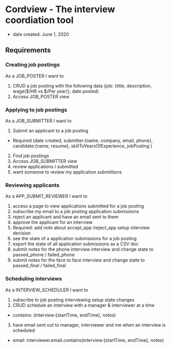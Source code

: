 # Cordview - The interview coordiation tool
- date created: June 1, 2020

## Requirements

### Creating job postings

As a JOB_POSTER I want to 

1. CRUD a job posting with the following data (job: {title, description, wage($/HR vs $/Per year)}, date posted) 
2. Access JOB_POSTER view

### Applying to job postings

As a JOB_SUBMITTER I want to 

1. Submit an applicant to a job posting
* Required (date created, submitter:{name, company, email, phone}, candidate:{name, resume}, skillToYearsOfExperience, jobPosting )
2. Find job postings
3. Access JOB_SUBMITTER view
4. review applications I submitted
5. want someone to review my application submittions

### Reviewing applicants

As a APP_SUBMIT_REVIEWER I want to 

1. access a page to view applications submitted for a job posting
2. subscribe my email to a job posting application submissions
3. reject an applicant and have an email sent to them
4. approve the applicant for an interview
5. Required: add note about accept_app /reject_app setup interview decision
6. see the state of a application submissions for a job posting
7. export the state of all application submissions as a CSV doc
8. submit notes for the phone interview interview and change state to passed_phone / failed_phone
8. submit notes for the face to face interview and change state to passed_final / failed_final

### Scheduling interviews 

As a INTERVIEW_SCHEDULER I want to 

1. subscribe to job posting interviewing setup state changes
2. CRUD schedule an interview with a manager & interviewer at a time
* contains: (interview:{startTime, endTime}, notes)
3. have email sent out to manager, interviewer and me when an interview is scheduled
* email: interviewer.email.contains(interview:{startTime, endTime}, notes)
